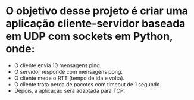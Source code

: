 # O objetivo desse projeto é criar uma aplicação cliente-servidor baseada em UDP com sockets em Python, onde:

* O cliente envia 10 mensagens ping.
* O servidor responde com mensagens pong.
* O cliente mede o RTT (tempo de ida e volta).
* O cliente trata perda de pacotes com timeout de 1 segundo.
* Depois, a aplicação será adaptada para TCP.
